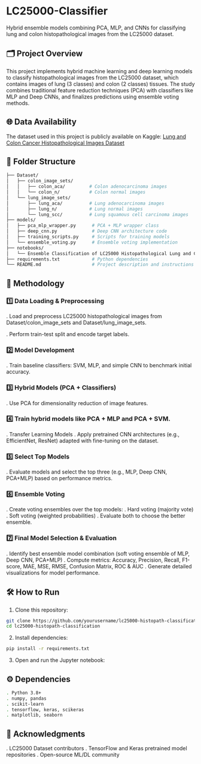 # LC25000-Classifier 
Hybrid ensemble models combining PCA, MLP, and CNNs for classifying lung and colon histopathological images from the LC25000 dataset.

## 🗂️ Project Overview
This project implements hybrid machine learning and deep learning models to classify histopathological images from the LC25000 dataset, which contains images of lung (3 classes) and colon (2 classes) tissues. The study combines traditional feature reduction techniques (PCA) with classifiers like MLP and Deep CNNs, and finalizes predictions using ensemble voting methods.

## 🌐 Data Availability
The dataset used in this project is publicly available on Kaggle:
[Lung and Colon Cancer Histopathological Images Dataset](https://www.kaggle.com/datasets/andrewmvd/lung-and-colon-cancer-histopathological-images)

## 🧩 Folder Structure
```bash
├── Dataset/
│   ├── colon_image_sets/
│   │   ├── colon_aca/         # Colon adenocarcinoma images
│   │   └── colon_n/           # Colon normal images
│   └── lung_image_sets/
│       ├── lung_aca/          # Lung adenocarcinoma images
│       ├── lung_n/            # Lung normal images
│       └── lung_scc/          # Lung squamous cell carcinoma images
├── models/
│   ├── pca_mlp_wrapper.py      # PCA + MLP wrapper class
│   ├── deep_cnn.py             # Deep CNN architecture code
│   ├── training_scripts.py     # Scripts for training models
│   └── ensemble_voting.py      # Ensemble voting implementation
├── notebooks/
│   └── Ensemble Classification of LC25000 Histopathological Lung and Colon Images.ipynb  # Main notebook 
├── requirements.txt            # Python dependencies
└── README.md                   # Project description and instructions
```
## 🚀 Methodology

### 1️⃣ Data Loading & Preprocessing
. Load and preprocess LC25000 histopathological images from Dataset/colon_image_sets and Dataset/lung_image_sets.

. Perform train-test split and encode target labels.

### 2️⃣ Model Development
. Train baseline classifiers: SVM, MLP, and simple CNN to benchmark initial accuracy.

### 3️⃣ Hybrid Models (PCA + Classifiers)
. Use PCA for dimensionality reduction of image features.

### 4️⃣ Train hybrid models like PCA + MLP and PCA + SVM.
. Transfer Learning Models
. Apply pretrained CNN architectures (e.g., EfficientNet, ResNet) adapted with fine-tuning on the dataset.

### 5️⃣ Select Top Models
. Evaluate models and select the top three (e.g., MLP, Deep CNN, PCA+MLP) based on performance metrics.

### 6️⃣ Ensemble Voting
. Create voting ensembles over the top models:
. Hard voting (majority vote)
. Soft voting (weighted probabilities)
. Evaluate both to choose the better ensemble.

### 7️⃣ Final Model Selection & Evaluation
. Identify best ensemble model combination (soft voting ensemble of MLP, Deep CNN, PCA+MLP)
. Compute metrics: Accuracy, Precision, Recall, F1-score, MAE, MSE, RMSE, Confusion Matrix, ROC & AUC
. Generate detailed visualizations for model performance.

## 🛠️ How to Run

1. Clone this repository:
```bash
git clone https://github.com/yourusername/lc25000-histopath-classification.git
cd lc25000-histopath-classification
```
2. Install dependencies:
```bash
pip install -r requirements.txt
```
3. Open and run the Jupyter notebook:

## ⚙️ Dependencies
```bash
. Python 3.8+
. numpy, pandas
. scikit-learn
. tensorflow, keras, scikeras
. matplotlib, seaborn
```

## 🤝 Acknowledgments
. LC25000 Dataset contributors
. TensorFlow and Keras pretrained model repositories
. Open-source ML/DL community
